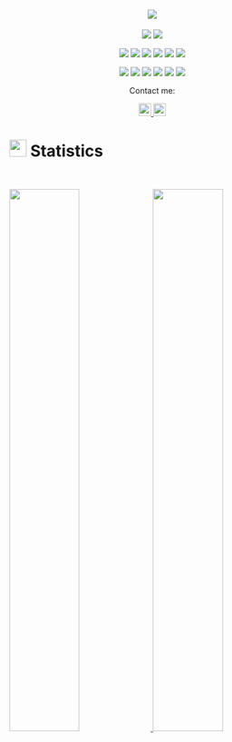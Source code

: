 

<h1 align="center">
  <a href="https://github.com/DenverCoder1/readme-typing-svg"><img src="https://readme-typing-svg.herokuapp.com?lines=Hey,+There;+Welcome+to+my+profile;&center=true&width=500&height=50"></a>
</h1>

<p>
<div align="center" target="_blank">
  <img src="https://img.shields.io/twitter/follow/GreyCyber12?style=social">
  <img src="https://img.shields.io/github/followers/Grey550?style=social">
</div>
</p>

<p>
<div align="center">
	  <img src="https://img.shields.io/badge/Python-3670A0?style=for-the-badge&logo=python&logoColor=ffdd54">
  <img src="https://img.shields.io/badge/Bash-Scripting-3670A0?style=for-the-badge&logo=python&logoColor=ffdd54">
  <img src="https://img.shields.io/badge/C-00AED8.svg?style=for-the-badge&logo=go&logoColor=pink">
  <img src="https://img.shields.io/badge/JavaScript-000000.svg?style=for-the-badge&logo=javascript&logoColor=F7E017">
  <img src="https://img.shields.io/badge/HTML5-F26624.svg?style=for-the-badge&logo=html5&logoColor=white">
  <img src="https://img.shields.io/badge/CSS3-2465F1.svg?style=for-the-badge&logo=CSS3&logoColor=white">
</div>
</p>

<p>
<div align="center">
  <img src="https://img.shields.io/badge/VIM-%23F5792A.svg?style=for-the-badge&logo=blender&logoColor=white">
  <img src="https://img.shields.io/badge/Pycharm-5C2D91.svg?style=for-the-badge&logo=pycharm&logoColor=white">
  <img src="https://img.shields.io/badge/Visual%20Studio%20Code-0078d7.svg?style=for-the-badge&logo=visual-studio-code&logoColor=white">
  <img src="https://img.shields.io/badge/-HIPPO-yellowgreen?style=for-the-badge&logo=stack-overflow&logoColor=white">
  <img src="https://img.shields.io/badge/Jira-2684FF.svg?style=for-the-badge&logo=Jira&logoColor=white">
  <img src="https://img.shields.io/badge/CONFLUENCE-black.svg?style=for-the-badge&logo=StackExchange&logoColor=">

</div>
</p>

<p align="center">Contact me:</p>
<p>
<div align="center">
	<a href="https://twitter.com/GreyCyber12" rel="nofollow">
  		<img alt="Grey's Twitter" width="22px" src="https://raw.githubusercontent.com/peterthehan/peterthehan/master/assets/twitter.svg" style="max-width: 100%;">
	</a>
	<a href="https://www.linkedin.com/in/angie-monnye/" rel="nofollow">
  		<img alt="TGrey's LinkedIn" width="22px" src="https://raw.githubusercontent.com/peterthehan/peterthehan/master/assets/linkedin.svg" style="max-width: 100%;">
	</a>
</div>
</p>

# <img src="https://media4.giphy.com/media/MIGbtLZoVjbl0bYbAd/giphy.gif?cid=ecf05e472t2h0i8d7dcjaoau9iqtchhr899hxmpxzzgc7lyw&rid=giphy.gif" width="30"> Statistics



<br/>
<p align="left">
  <a href="https://www.linkedin.com/in/angie-monnye">
    <img width="49.5%" src="https://github-readme-stats.vercel.app/api?username=grey550&show_icons=true&include_all_commits=true&theme=radical&hide_border=true">
    <img width="49.5%" src="https://github-readme-streak-stats.herokuapp.com/?user=grey550&theme=radical&hide_border=true">		  
  </a>
</p>
<br>

<!--<p align="center">
  <a href="http://torrinleonard.com/">
    <img width="49.5%" src="https://github-readme-stats.vercel.app/api/top-langs/?username=grey550&theme=radical&bg_color=282828&hide_border=true&include_all_commits=true&count_private=true&layout=compact">
  </a>
</p>
-->






<!--
**Grey550/Grey550** is a ✨ _special_ ✨ repository because its `README.md` (this file) appears on your GitHub profile.

Here are some ideas to get you started:

- 🔭 I’m currently working on ...
- 🌱 I’m currently learning ...
- 👯 I’m looking to collaborate on ...
- 🤔 I’m looking for help with ...
- 💬 Ask me about ...
- 📫 How to reach me: ...
- 😄 Pronouns: ...
- ⚡ Fun fact: ...
-->
